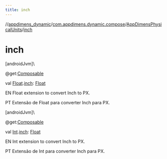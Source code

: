 ```yaml
---
title: inch
---
```

//[appdimens_dynamic](../../../index.html)/[com.appdimens.dynamic.compose](../index.html)/[AppDimensPhysicalUnits](index.html)/[inch](inch.html)



# inch



[androidJvm]\




@get:[Composable](https://developer.android.com/reference/kotlin/androidx/compose/runtime/Composable.html)



val [Float](https://kotlinlang.org/api/core/kotlin-stdlib/kotlin/-float/index.html).[inch](inch.html): [Float](https://kotlinlang.org/api/core/kotlin-stdlib/kotlin/-float/index.html)



EN Float extension to convert Inch to PX.



PT Extensão de Float para converter Inch para PX.





[androidJvm]\




@get:[Composable](https://developer.android.com/reference/kotlin/androidx/compose/runtime/Composable.html)



val [Int](https://kotlinlang.org/api/core/kotlin-stdlib/kotlin/-int/index.html).[inch](inch.html): [Float](https://kotlinlang.org/api/core/kotlin-stdlib/kotlin/-float/index.html)



EN Int extension to convert Inch to PX.



PT Extensão de Int para converter Inch para PX.



